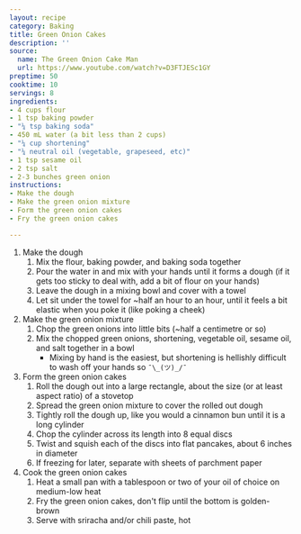 ```yaml
---
layout: recipe
category: Baking
title: Green Onion Cakes
description: ''
source:
  name: The Green Onion Cake Man
  url: https://www.youtube.com/watch?v=D3FTJESc1GY
preptime: 50
cooktime: 10
servings: 8
ingredients:
- 4 cups flour
- 1 tsp baking powder
- "¼ tsp baking soda"
- 450 mL water (a bit less than 2 cups)
- "¼ cup shortening"
- "¼ neutral oil (vegetable, grapeseed, etc)"
- 1 tsp sesame oil
- 2 tsp salt
- 2-3 bunches green onion
instructions:
- Make the dough
- Make the green onion mixture
- Form the green onion cakes
- Fry the green onion cakes

---
```

1. Make the dough
    1. Mix the flour, baking powder, and baking soda together
    2. Pour the water in and mix with your hands until it forms a dough (if it gets too sticky to deal with, add a bit of flour on your hands)
    3. Leave the dough in a mixing bowl and cover with a towel
    4. Let sit under the towel for ~half an hour to an hour, until it feels a bit elastic when you poke it (like poking a cheek)
2. Make the green onion mixture
    1. Chop the green onions into little bits (~half a centimetre or so)
    2. Mix the chopped green onions, shortening, vegetable oil, sesame oil, and salt together in a bowl
        * Mixing by hand is the easiest, but shortening is hellishly difficult to wash off your hands so `¯\_(ツ)_/¯`
3. Form the green onion cakes
    1. Roll the dough out into a large rectangle, about the size (or at least aspect ratio) of a stovetop
    2. Spread the green onion mixture to cover the rolled out dough
    3. Tightly roll the dough up, like you would a cinnamon bun until it is a long cylinder
    4. Chop the cylinder across its length into 8 equal discs
    5. Twist and squish each of the discs into flat pancakes, about 6 inches in diameter
    6. If freezing for later, separate with sheets of parchment paper
4. Cook the green onion cakes
    1. Heat a small pan with a tablespoon or two of your oil of choice on medium-low heat
    2. Fry the green onion cakes, don't flip until the bottom is golden-brown
    3. Serve with sriracha and/or chili paste, hot
